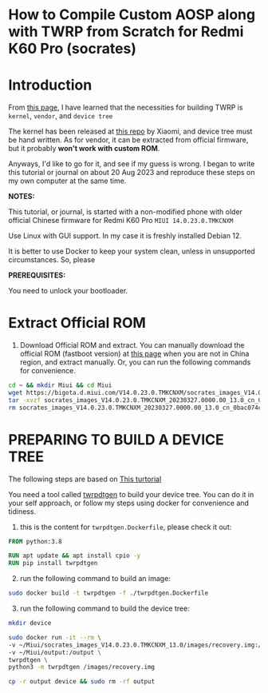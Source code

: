 # How to Compile Custom AOSP along with TWRP from Scratch for Redmi K60 Pro (socrates)

# Introduction

From [this page](https://forum.xda-developers.com/t/guide-noob-friendly-how-to-compile-twrp-from-source-step-by-step.3404024/), I have learned that the necessities for building TWRP is `kernel`, `vendor`, and `device tree`

The kernel has been released at [this repo](https://github.com/MiCode/Xiaomi_Kernel_OpenSource/tree/socrates-t-oss) by Xiaomi, and device tree must be hand written. As for vendor, it can be extracted from official firmware, but it probably **won't work with custom ROM**.

Anyways, I'd like to go for it, and see if my guess is wrong. I began to write this tutorial or journal on about 20 Aug 2023 and reproduce these steps on my own computer at the same time.

**NOTES:** 

This tutorial, or journal, is started with a non-modified phone with older official Chinese firmware for Redmi K60 Pro `MIUI 14.0.23.0.TMKCNXM`

Use Linux with GUI support. In my case it is freshly installed Debian 12.

It is better to use Docker to keep your system clean, unless in unsupported circumstances. So, please 

**PREREQUISITES:**

You need to unlock your bootloader.

# Extract Official ROM

1. Download Official ROM and extract. 
You can manually download the official ROM (fastboot version) at [this page](https://miuirom.org/phones/redmi-k60-pro) when you are not in China region, and extract manually. Or, you can run the following commands for convenience.

```sh
cd ~ && mkdir Miui && cd Miui
wget https://bigota.d.miui.com/V14.0.23.0.TMKCNXM/socrates_images_V14.0.23.0.TMKCNXM_20230327.0000.00_13.0_cn_0bac074c38.tgz
tar -xvzf socrates_images_V14.0.23.0.TMKCNXM_20230327.0000.00_13.0_cn_0bac074c38.tgz
rm socrates_images_V14.0.23.0.TMKCNXM_20230327.0000.00_13.0_cn_0bac074c38.tgz
```

# PREPARING TO BUILD A DEVICE TREE

The following steps are based on [This turtorial](https://gist.github.com/rokibhasansagar/15c8e728d94a6bd35a687aac73ef79a5)

You need a tool called [twrpdtgen](https://github.com/twrpdtgen/twrpdtgen) to build your device tree. You can do it in your self approach, or follow my steps using docker for convenience and tidiness. 

1. this is the content for `twrpdtgen.Dockerfile`, please check it out:

```Dockerfile
FROM python:3.8

RUN apt update && apt install cpio -y
RUN pip install twrpdtgen
```

2. run the following command to build an image:

```bash
sudo docker build -t twrpdtgen -f ./twrpdtgen.Dockerfile
```

3. run the following command to build the device tree:
```bash
mkdir device

sudo docker run -it --rm \
-v ~/Miui/socrates_images_V14.0.23.0.TMKCNXM_13.0/images/recovery.img:/images/recovery.img \
-v ~/Miui/output:/output \
twrpdtgen \
python3 -m twrpdtgen /images/recovery.img

cp -r output device && sudo rm -rf output
```



